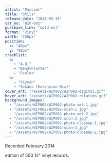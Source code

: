 ```yaml
---
artist: "Pascäal"
title: "Stils"
release_date: "2016-03-15"
cat_no: "WIP-002"
purchase_link: "sold-out"
format: "vinyl"
width: "280px"
position:
  x: "40px"
  y: "80px"
tracklist:
  a:
    - "A.Q."
    - "Bend+Flutter"
    - "Scales"
  b:
    - "Fiyyah"
    - "Sakana (Extension Mix)"
cover_art: "/assets/WIP002/WIP002-digital.gif"
hover_art: "/assets/WIP002/WIP002-rotation.gif"
background_images:
  - "/assets/WIP002/WIP002-photo-set-1.jpg"
  - "/assets/WIP002/WIP002-scan-1.jpg"
  - "/assets/WIP002/WIP002-photo-set-2.jpg"
  - "/assets/WIP002/WIP002-scan-2.jpg"
  - "/assets/WIP002/WIP002-photo-closeup-1.jpg"
  - "/assets/WIP002/WIP002-scan-3.jpg"
  - "/assets/WIP002/WIP002-photo-closeup-2.jpg"
---
```


Recorded February 2014

edition of 500 12" vinyl records.
